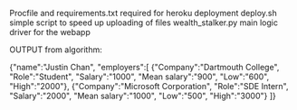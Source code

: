 Procfile and requirements.txt required for heroku deployment
deploy.sh simple script to speed up uploading of files
wealth_stalker.py main logic driver for the webapp

OUTPUT from algorithm:

{"name":"Justin Chan",
"employers":[
{"Company":"Dartmouth College",
 "Role":"Student",
 "Salary":"1000",
 "Mean salary":"900",
 "Low":"600",
 "High":"2000"},
{"Company":"Microsoft Corporation",
 "Role":"SDE Intern",
 "Salary":"2000",
 "Mean salary":"1000",
 "Low":"500",
 "High":"3000"}
]}
